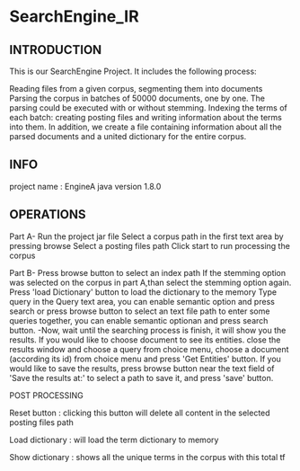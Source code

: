 # SearchEngine_IR
## INTRODUCTION

This is our SearchEngine Project. It includes the following process:

Reading files from a given corpus, segmenting them into documents Parsing the corpus in batches of 50000 documents, one by one. 
The parsing could be executed with or without stemming.
Indexing the terms of each batch: 
creating posting files and writing information about the terms into them. 
In addition, we create a file containing information about all the parsed documents and a united dictionary for the entire corpus.

## INFO

project name : EngineA java version 1.8.0

## OPERATIONS

Part A-
Run the project jar file
Select a corpus path in the first text area by pressing browse
Select a posting files path
Click start to run processing the corpus

Part B-
Press browse button to select an index path
If the stemming option was selected on the corpus in part A,than select the stemming option again.
Press 'load Dictionary' button to load the dictionary to the memory
Type query in the Query text area, you can enable semantic option and press search or press browse button to select an text file path to enter some queries together, you can enable semantic optionan and press search button. -Now, wait until the searching process is finish, it will show you the results.
If you would like to choose document to see its entities. close the results window
and choose a query from choice menu, choose a document (according its id) from choice menu and press 'Get Entities' button.
If you would like to save the results, press browse button near the text field of 'Save the results at:' to select a path to save it, and press 'save' button.

POST PROCESSING

Reset button : clicking this button will delete all content in the selected posting files path

Load dictionary : will load the term dictionary to memory

Show dictionary : shows all the unique terms in the corpus with this total tf
